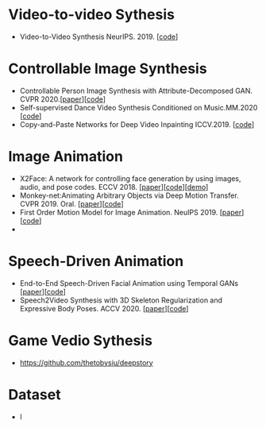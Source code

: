 
# Video-to-video Sythesis
- Video-to-Video Synthesis  NeurIPS. 2019. [[code](https://github.com/sakshamgupta006/video-to-video-synthesis)]


# Controllable Image Synthesis 
- Controllable Person Image Synthesis with Attribute-Decomposed GAN. CVPR 2020.[[paper](https://arxiv.org/abs/2003.12267)][[code](https://github.com/menyifang/ADGAN)]
- Self-supervised Dance Video Synthesis Conditioned on Music.MM.2020 [[code](https://github.com/xrenaa/Music-Dance-Video-Synthesis)]
- Copy-and-Paste Networks for Deep Video Inpainting ICCV.2019. [[code](https://github.com/shleecs/Copy-and-Paste-Networks-for-Deep-Video-Inpainting)]

# Image Animation
- X2Face: A network for controlling face generation by using images, audio, and pose codes. ECCV 2018. [[paper](https://arxiv.org/abs/1807.10550)][[code](https://github.com/oawiles/X2Face)][[demo](https://www.robots.ox.ac.uk/~vgg/research/unsup_learn_watch_faces/x2face.html)]
- Monkey-net:Animating Arbitrary Objects via Deep Motion Transfer. CVPR 2019. Oral. [[paper](https://arxiv.org/abs/1812.08861)][[code](https://github.com/AliaksandrSiarohin/monkey-net)]
- First Order Motion Model for Image Animation. NeuIPS 2019. [[paper](https://papers.nips.cc/paper/2019/file/31c0b36aef265d9221af80872ceb62f9-Paper.pdf)][[code](https://github.com/AliaksandrSiarohin/first-order-model)]
- 





# Speech-Driven Animation
- End-to-End Speech-Driven Facial Animation using Temporal GANs [[paper](https://sites.google.com/view/facialsynthesis/home)][[code](https://github.com/DinoMan/speech-driven-animation)]
- Speech2Video Synthesis with 3D Skeleton Regularization and Expressive Body Poses. ACCV 2020. [[paper](https://arxiv.org/abs/2007.09198)][[code](https://github.com/sibozhang/Speech2Video)]


# Game Vedio Sythesis
- https://github.com/thetobysiu/deepstory


# Dataset
- l

